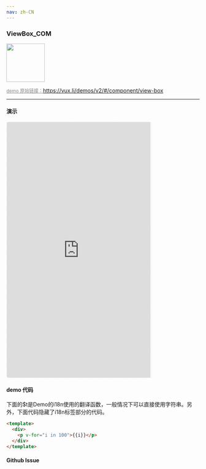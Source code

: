 ```yaml
---
nav: zh-CN
---
```



### ViewBox_COM

<img width="100" src="http://qr.topscan.com/api.php?text=https%3A%2F%2Fvux.li%2Fdemos%2Fv2%2F%23%2Fcomponent%2Fview-box"/>

<a href="https://vux.li/demos/v2/#/component/view-box" target="_blank" style="font-size:12px;color:#888;">demo 原始链接：https://vux.li/demos/v2/#/component/view-box</a>



---

#### 演示

 <div style="width:377px;height:667px;display:inline-block;border:1px dashed #ececec;border-radius:5px;overflow:hidden;">
   <iframe src="https://vux.li/demos/v2/#/component/view-box" width="375" height="667" border="0" frameborder="0"></iframe>
 </div>

#### demo 代码

<p class="tip">下面的$t是Demo的i18n使用的翻译函数，一般情况下可以直接使用字符串。另外，下面代码隐藏了i18n标签部分的代码。</p>

``` html
<template>
  <div>
    <p v-for="i in 100">{{i}}</p>
  </div>
</template>


```


#### Github Issue